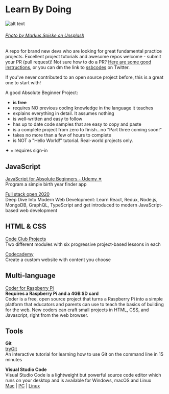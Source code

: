 # Learn By Doing
![alt text](https://raw.githubusercontent.com/sarahbohr/AbsoluteBeginnerProjects/master/seedlings-sm.jpg "seedlings")
###### [Photo by Markus Spiske on Unsplash](https://unsplash.com/photos/vrbZVyX2k4I?utm_source=unsplash&utm_medium=referral&utm_content=creditCopyText) 

A repo for brand new devs who are looking for great fundamental practice projects. Excellent project tutorials and awesome repos welcome - submit your PR (pull request)! Not sure how to do a PR? [Here are some good instructions](https://www.gun.io/blog/how-to-github-fork-branch-and-pull-request), or you can dm the link to [ssbcodes](https://twitter.com/ssbcodes) on Twitter. 

If you've never contributed to an open source project before, this is a great one to start with! 

A good Absolute Beginner Project:
- **is free**
- requires NO previous coding knowledge in the language it teaches
- explains everything in detail. It assumes nothing
- is well-written and easy to follow
- has up to date code samples that are easy to copy and paste
- is a complete project from zero to finish...no "Part three coming soon!"
- takes no more than a few of hours to complete
- is NOT a "Hello World!" tutorial. Real-world projects only.

✦ = requires sign-in

## JavaScript
[JavaScript for Absolute Beginners - Udemy ✦](https://www.udemy.com/javascript-for-absolute-beginners-learn-the-basics/)\
Program a simple birth year finder app

[ Full stack open 2020 ](https://fullstackopen.com/en)\
Deep Dive Into Modern Web Development: Learn React, Redux, Node.js, MongoDB, GraphQL, TypeScript and get introduced to modern JavaScript-based web development

## HTML & CSS
[Code Club Projects](https://codeclubprojects.org/en-GB/webdev/)\
Two different modules with six progressive project-based lessons in each

[Codecademy](https://www.codecademy.com/articles/f1-u2-create-first-prj)\
Create a custom website with content you choose


##  Multi-language
[Coder for Raspberry Pi](http://googlecreativelab.github.io/coder/)\
**Requires a Raspberry Pi and a 4GB SD card**\
Coder is a free, open source project that turns a Raspberry Pi into a simple platform that educators and parents can use to teach the basics of building for the web. New coders can craft small projects in HTML, CSS, and Javascript, right from the web browser. 


## Tools
**Git**\
[tryGit](https://try.github.io)\
An interactive tutorial for learning how to use Git on the command line in 15 minutes

**Visual Studio Code**\
Visual Studio Code is a lightweight but powerful source code editor which runs on your desktop and is available for Windows, macOS and Linux\
[Mac](https://code.visualstudio.com/docs/setup/mac) | [PC](https://code.visualstudio.com/docs/setup/windows) | [Linux](https://code.visualstudio.com/docs/setup/linux)
